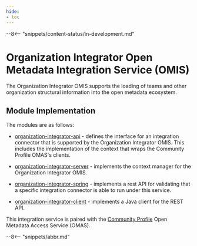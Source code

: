 ```yaml
---
hide:
- toc
---
```


<!-- SPDX-License-Identifier: CC-BY-4.0 -->
<!-- Copyright Contributors to the Egeria project. -->

--8<-- "snippets/content-status/in-development.md"

# Organization Integrator Open Metadata Integration Service (OMIS)

The Organization Integrator OMIS supports the loading of teams and
other organization structural information into the open metadata ecosystem.


## Module Implementation

The modules are as follows:

* [organization-integrator-api](organization-integrator-api) - defines the interface for an integration
connector that is supported by the Organization Integrator OMIS. This includes the implementation
of the context that wraps the Community Profile OMAS's clients.

* [organization-integrator-server](organization-integrator-server) - implements the context manager for
the Organization Integrator OMIS.

* [organization-integrator-spring](organization-integrator-spring) - implements a rest API for validating that a specific
integration connector is able to run under this service.

* [organization-integrator-client](organization-integrator-client) - implements a Java client for the REST API.

This integration service is paired with the [Community Profile](/services/omas/community-profile/overview)
Open Metadata Access Service (OMAS).

--8<-- "snippets/abbr.md"